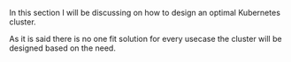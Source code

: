 In this section I will be discussing on how to design an optimal Kubernetes cluster.

As it is said there is no one fit solution for every usecase the cluster will be designed based on the need.
